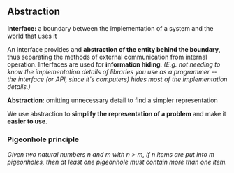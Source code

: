 Abstraction
-----------

**Interface:** a boundary between the implementation of a system and the world
               that uses it

An interface provides and **abstraction of the entity behind the boundary**,
thus separating the methods of external communication from internal operation.
Interfaces are used for **information hiding**. *(E.g. not
needing to know the implementation details of libraries you use as a programmer
-- the interface (or API, since it's computers) hides most of the implementation
details.)*

**Abstraction:** omitting unnecessary detail to find a simpler representation

We use abstraction to **simplify the representation of a problem** and make it
**easier to use**.


### Pigeonhole principle

*Given two natural numbers n and m with n > m, if n items are put into m
pigeonholes, then at least one pigeonhole must contain more than one item.*
